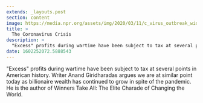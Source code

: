 ```yaml
--- 
extends: _layouts.post 
section: content 
image: https://media.npr.org/assets/img/2020/03/11/c_virus_outbreak_wide-36dbbeb30aab4a46baeba7f6677e8e5ab78284de.jpg?s=1400 
title: > 
  The Coronavirus Crisis 
description: > 
  "Excess" profits during wartime have been subject to tax at several points in American history.Writer Anand Giridharadas argues we are at similar point today as billionaire wealth has continued to grow in spite of the pandemic.He is the author of Winners Take All: The Elite Charade of Changing the World. 
date: 1602252072.5888543 
--- 
```

"Excess" profits during wartime have been subject to tax at several points in American history. Writer Anand Giridharadas argues we are at similar point today as billionaire wealth has continued to grow in spite of the pandemic. He is the author of Winners Take All: The Elite Charade of Changing the World.